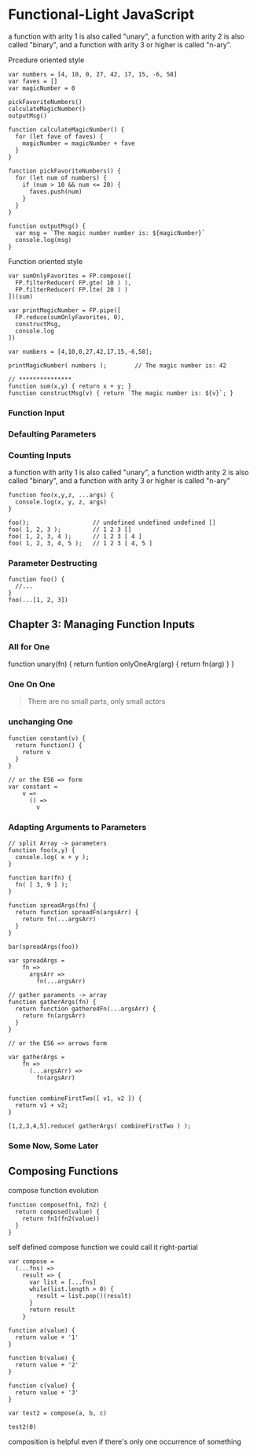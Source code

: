 # Functional-Light JavaScript

a function with arity 1 is also called "unary", a function with arity 2 is also called "binary", and a function with arity 3 or higher is called "n-ary".

Prcedure oriented style
```
var numbers = [4, 10, 0, 27, 42, 17, 15, -6, 58]
var faves = []
var magicNumber = 0

pickFavoriteNumbers()
calculateMagicNumber()
outputMsg()

function calculateMagicNumber() {
  for (let fave of faves) {
    magicNumber = magicNumber + fave
  }
}

function pickFavoriteNumbers() {
  for (let num of numbers) {
    if (num > 10 && num <= 20) {
      faves.push(num)
    }
  }
}

function outputMsg() {
  var msg = `The magic number number is: ${magicNumber}`
  console.log(msg)
}

```

Function oriented style
```
var sumOnlyFavorites = FP.compose([
  FP.filterReducer( FP.gte( 10 ) ),
  FP.filterReducer( FP.lte( 20 ) )
])(sum)

var printMagicNumber = FP.pipe([
  FP.reduce(sumOnlyFavorites, 0),
  constructMsg,
  console.log
])

var numbers = [4,10,0,27,42,17,15,-6,58];

printMagicNumber( numbers );        // The magic number is: 42

// ***************
function sum(x,y) { return x + y; }
function constructMsg(v) { return `The magic number is: ${v}`; }
```

### Function Input

### Defaulting Parameters

### Counting Inputs

a function with arity 1 is also called "unary", a function width arity 2 is also called "binary", and a function with arity 3 or higher is called "n-ary"

```
function foo(x,y,z, ...args) {
  console.log(x, y, z, args)
}

foo();                  // undefined undefined undefined []
foo( 1, 2, 3 );         // 1 2 3 []
foo( 1, 2, 3, 4 );      // 1 2 3 [ 4 ]
foo( 1, 2, 3, 4, 5 );   // 1 2 3 [ 4, 5 ]
```

### Parameter Destructing

```
function foo() {
  //...
}
foo(...[1, 2, 3])
```

## Chapter 3: Managing Function Inputs


### All for One

function unary(fn) {
  return funtion onlyOneArg(arg) {
    return fn(arg)
  }
}

### One On One

> There are no small parts, only small actors

### unchanging One

```
function constant(v) {
  return function() {
    return v
  }
}

// or the ES6 => form
var constant =
    v =>
      () =>
        v
```

### Adapting Arguments to Parameters

```
// split Array -> parameters
function foo(x,y) {
  console.log( x + y );
}

function bar(fn) {
  fn( [ 3, 9 ] );
}

function spreadArgs(fn) {
  return function spreadFn(argsArr) {
    return fn(...argsArr)
  }
}

bar(spreadArgs(foo))

var spreadArgs =
    fn =>
      argsArr =>
        fn(...argsArr)

// gather paraments -> array
function gatherArgs(fn) {
  return function gatheredFn(...argsArr) {
    return fn(argsArr)
  }
}

// or the ES6 => arrows form

var gatherArgs =
    fn => 
      (...argsArr) =>
        fn(argsArr)


function combineFirstTwo([ v1, v2 ]) {
  return v1 + v2;
}
        
[1,2,3,4,5].reduce( gatherArgs( combineFirstTwo ) );

```
### Some Now, Some Later

## Composing Functions

compose function evolution


```
function compose(fn1, fn2) {
  return composed(value) {
    return fn1(fn2(value))
  }
}
```

self defined compose function we could call it right-partial 
```
var compose =
  (...fns) => 
    result => {
      var list = [...fns]
      while(list.length > 0) {
        result = list.pop()(result)
      }
      return result
    }

function a(value) {
  return value + '1'
}

function b(value) {
  return value + '2'
}

function c(value) {
  return value + '3'
}

var test2 = compose(a, b, c)

test2(0)
```


composition is helpful even if there's only one occurrence of something